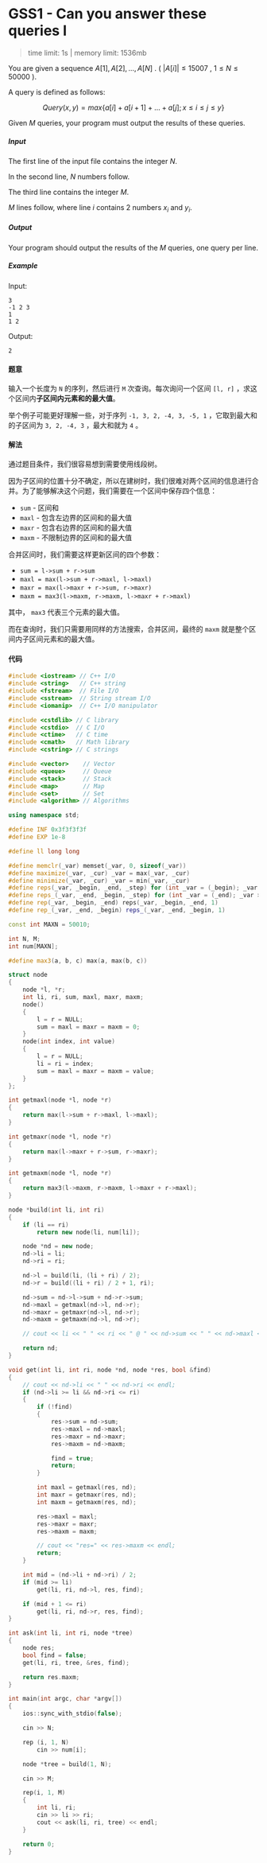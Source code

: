 # GSS1 - Can you answer these queries I

> time limit: 1s | memory limit: 1536mb

You are given a sequence $A[1], A[2], ..., A[N]$ . ( $|A[i]| \leq 15007$ , $1 \leq N \leq 50000$ ).

A query is defined as follows: 

$$Query(x,y) = max \{ a[i]+a[i+1]+...+a[j] ; x ≤ i ≤ j ≤ y \}$$

Given $M$ queries, your program must output the results of these queries.

##### Input

The first line of the input file contains the integer $N$.

In the second line, $N$ numbers follow.

The third line contains the integer $M$.

$M$ lines follow, where line $i$ contains $2$ numbers $x_i$ and $y_i$.

##### Output

Your program should output the results of the $M$ queries, one query per line.

##### Example

Input:
```text
3 
-1 2 3
1
1 2
```
Output:
```text
2
```

#### 题意

输入一个长度为 `N` 的序列，然后进行 `M` 次查询。每次询问一个区间 `[l, r]` ，求这个区间内**子区间内元素和的最大值**。

举个例子可能更好理解一些，对于序列 `-1, 3, 2, -4, 3, -5, 1` ，它取到最大和的子区间为 `3, 2, -4, 3` ，最大和就为 `4` 。

#### 解法

通过题目条件，我们很容易想到需要使用线段树。

因为子区间的位置十分不确定，所以在建树时，我们很难对两个区间的信息进行合并。为了能够解决这个问题，我们需要在一个区间中保存四个信息：

-   `sum` - 区间和
-   `maxl` - 包含左边界的区间和的最大值
-   `maxr` - 包含右边界的区间和的最大值
-   `maxm` - 不限制边界的区间和的最大值

合并区间时，我们需要这样更新区间的四个参数：

-   `sum = l->sum + r->sum`
-   `maxl = max(l->sum + r->maxl, l->maxl)`
-   `maxr = max(l->maxr + r->sum, r->maxr)`
-   `maxm = max3(l->maxm, r->maxm, l->maxr + r->maxl)`

其中， `max3` 代表三个元素的最大值。

而在查询时，我们只需要用同样的方法搜索，合并区间，最终的 `maxm` 就是整个区间内子区间元素和的最大值。

#### 代码

```cpp
#include <iostream> // C++ I/O
#include <string>   // C++ string
#include <fstream>  // File I/O
#include <sstream>  // String stream I/O
#include <iomanip>  // C++ I/O manipulator

#include <cstdlib> // C library
#include <cstdio>  // C I/O
#include <ctime>   // C time
#include <cmath>   // Math library
#include <cstring> // C strings

#include <vector>    // Vector
#include <queue>     // Queue
#include <stack>     // Stack
#include <map>       // Map
#include <set>       // Set
#include <algorithm> // Algorithms

using namespace std;

#define INF 0x3f3f3f3f
#define EXP 1e-8

#define ll long long

#define memclr(_var) memset(_var, 0, sizeof(_var))
#define maximize(_var, _cur) _var = max(_var, _cur)
#define minimize(_var, _cur) _var = min(_var, _cur)
#define reps(_var, _begin, _end, _step) for (int _var = (_begin); _var <= (_end); _var += (_step))
#define reps_(_var, _end, _begin, _step) for (int _var = (_end); _var >= (_begin); _var -= (_step))
#define rep(_var, _begin, _end) reps(_var, _begin, _end, 1)
#define rep_(_var, _end, _begin) reps_(_var, _end, _begin, 1)

const int MAXN = 50010;

int N, M;
int num[MAXN];

#define max3(a, b, c) max(a, max(b, c))

struct node
{
    node *l, *r;
    int li, ri, sum, maxl, maxr, maxm;
    node()
    {
        l = r = NULL;
        sum = maxl = maxr = maxm = 0;
    }
    node(int index, int value)
    {
        l = r = NULL;
        li = ri = index;
        sum = maxl = maxr = maxm = value;
    }
};

int getmaxl(node *l, node *r)
{
    return max(l->sum + r->maxl, l->maxl);
}

int getmaxr(node *l, node *r)
{
    return max(l->maxr + r->sum, r->maxr);
}

int getmaxm(node *l, node *r)
{
    return max3(l->maxm, r->maxm, l->maxr + r->maxl);
}

node *build(int li, int ri)
{
    if (li == ri)
        return new node(li, num[li]);

    node *nd = new node;
    nd->li = li;
    nd->ri = ri;

    nd->l = build(li, (li + ri) / 2);
    nd->r = build((li + ri) / 2 + 1, ri);

    nd->sum = nd->l->sum + nd->r->sum;
    nd->maxl = getmaxl(nd->l, nd->r);
    nd->maxr = getmaxr(nd->l, nd->r);
    nd->maxm = getmaxm(nd->l, nd->r);

    // cout << li << " " << ri << " @ " << nd->sum << " " << nd->maxl << " " << nd->maxr << " " << nd->maxm << endl;

    return nd;
}

void get(int li, int ri, node *nd, node *res, bool &find)
{
    // cout << nd->li << " " << nd->ri << endl;
    if (nd->li >= li && nd->ri <= ri)
    {
        if (!find)
        {
            res->sum = nd->sum;
            res->maxl = nd->maxl;
            res->maxr = nd->maxr;
            res->maxm = nd->maxm;

            find = true;
            return;
        }

        int maxl = getmaxl(res, nd);
        int maxr = getmaxr(res, nd);
        int maxm = getmaxm(res, nd);

        res->maxl = maxl;
        res->maxr = maxr;
        res->maxm = maxm;

        // cout << "res=" << res->maxm << endl;
        return;
    }

    int mid = (nd->li + nd->ri) / 2;
    if (mid >= li)
        get(li, ri, nd->l, res, find);

    if (mid + 1 <= ri)
        get(li, ri, nd->r, res, find);
}

int ask(int li, int ri, node *tree)
{
    node res;
    bool find = false;
    get(li, ri, tree, &res, find);

    return res.maxm;
}

int main(int argc, char *argv[])
{
    ios::sync_with_stdio(false);

    cin >> N;

    rep (i, 1, N)
        cin >> num[i];

    node *tree = build(1, N);

    cin >> M;

    rep(i, 1, M)
    {
        int li, ri;
        cin >> li >> ri;
        cout << ask(li, ri, tree) << endl;
    }

    return 0;
}
```